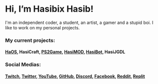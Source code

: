 # Hi, I’m Hasibix Hasib!

I'm an independent coder, a student, an artist, a gamer and a stupid boi. I like to work on my personal projects.

### My current projects:
#### [HaOS](https://github.com/Hasibix-HaOS), HasiCraft, [PS2Game](https://github.com/Hasibix/PS2Game-Client), [HasiMOD](https://github.com/Hasibix/HasiMOD), [HasiBot](https://github.com/Hasibix/HasiBOT), HasiJGDL

### Social Medias:
#### [Twitch](https://twitch.tv/hasibixhasib), [Twitter](https://twitter.com/hasibix), [YouTube](https://youtube.com/@Hasibix), [GitHub](https://github.com/Hasibix), [Discord](https://discord.gg/TCy8XAmjKE), [Facebook](https://www.facebook.com/profile.php?id=100068620727199), [Reddit](https://www.reddit.com/user/Hasibix), [Replit](https://replit.com/@Hasibix)

